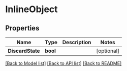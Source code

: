 # InlineObject

## Properties

Name | Type | Description | Notes
------------ | ------------- | ------------- | -------------
**DiscardState** | **bool** |  | [optional] 

[[Back to Model list]](../README.md#documentation-for-models) [[Back to API list]](../README.md#documentation-for-api-endpoints) [[Back to README]](../README.md)


